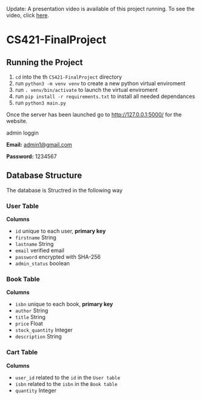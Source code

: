 Update: A presentation video is available of this project running. To see the video, click [here](https://www.youtube.com/watch?v=RSr8QvNLZOE).
# CS421-FinalProject

## Running the Project
1. `cd` into the th `CS421-FinalProject` directory
2. run `python3 -m venv venv` to create a new python virtual enviroment
3. run `. venv/bin/activate` to launch the virtual enviroment
4. run `pip install -r requirements.txt` to install all needed dependances
5. run `python3 main.py`

Once the server has been launched go to http://127.0.0.1:5000/ for the website. 

admin loggin

**Email:** admin1@gmail.com

**Password:** 1234567 

## Database Structure
The database is Structred in the following way

### User Table

**Columns**

- `id` unique to each user, **primary key**
- `firstname` String
- `lastname` String
- `email` verified email
- `password` encrypted with SHA-256
- `admin_status` boolean

### Book Table
  
**Columns**

- `isbn` unique to each book, **primary key**
- `author` String
- `title` String
- `price` Float
- `stock_quantity` Integer
- `description` String

### Cart Table

**Columns**

- `user_id` related to the `id` in the `User table`
- `isbn` related to the `isbn` in the `Book table`
- `quantity` Integer
